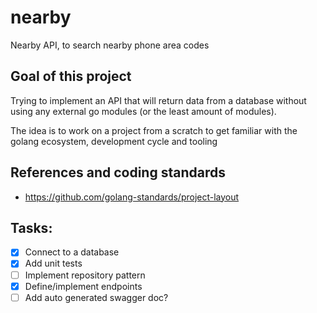 # nearby
Nearby API, to search nearby phone area codes

## Goal of this project
Trying to implement an API that will return data from a database without using any external go modules 
(or the least amount of modules). 

The idea is to work on a project from a scratch to get familiar with the golang ecosystem, development cycle and tooling 

## References and coding standards
* https://github.com/golang-standards/project-layout

## Tasks:
- [x] Connect to a database
- [x] Add unit tests
- [ ] Implement repository pattern
- [x] Define/implement endpoints
- [ ] Add auto generated swagger doc?
